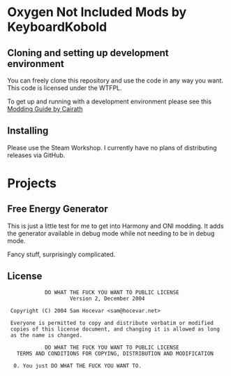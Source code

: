 # Oxygen Not Included Mods by KeyboardKobold

## Cloning and setting up development environment

You can freely clone this repository and use the code in any way you want. This code is licensed under the WTFPL.

To get up and running with a development environment please see this [Modding Guide by Cairath](https://github.com/Cairath/Oxygen-Not-Included-Modding/wiki)

## Installing

Please use the Steam Workshop. I currently have no plans of distributing releases via GitHub.

# Projects

## Free Energy Generator

This is just a little test for me to get into Harmony and ONI modding. It adds the generator available in debug mode while not needing to be in debug mode. 

Fancy stuff, surprisingly complicated.

## License
```
            DO WHAT THE FUCK YOU WANT TO PUBLIC LICENSE
                    Version 2, December 2004

 Copyright (C) 2004 Sam Hocevar <sam@hocevar.net>

 Everyone is permitted to copy and distribute verbatim or modified
 copies of this license document, and changing it is allowed as long
 as the name is changed.

            DO WHAT THE FUCK YOU WANT TO PUBLIC LICENSE
   TERMS AND CONDITIONS FOR COPYING, DISTRIBUTION AND MODIFICATION

  0. You just DO WHAT THE FUCK YOU WANT TO.
```